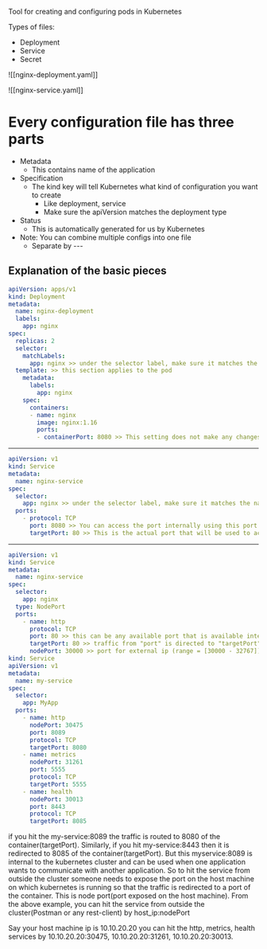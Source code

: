Tool for creating and configuring pods in Kubernetes

Types of files:
- Deployment
- Service
- Secret

![[nginx-deployment.yaml]]

![[nginx-service.yaml]]

# Every configuration file has three parts

- Metadata
	- This contains name of the application
- Specification
	- The kind key will tell Kubernetes what kind of configuration you want to create
		- Like deployment, service
		- Make sure the apiVersion matches the deployment type
- Status
	- This is automatically generated for us by Kubernetes
- Note: You can combine multiple configs into one file
	- Separate by ---

## Explanation of the basic pieces

``` yaml
apiVersion: apps/v1
kind: Deployment
metadata:
  name: nginx-deployment
  labels:
    app: nginx
spec:
  replicas: 2
  selector:
    matchLabels:
      app: nginx >> under the selector label, make sure it matches the name under the spec
  template: >> this section applies to the pod
    metadata:
      labels:
        app: nginx
    spec:
      containers:
      - name: nginx
        image: nginx:1.16
        ports:
        - containerPort: 8080 >> This setting does not make any changes! It is just here for informational purposes. Use it to make note of the Port(s) available to the user.
```

------------------------------------------------------------------

``` yaml
apiVersion: v1  
kind: Service  
metadata:  
  name: nginx-service  
spec:  
  selector:  
    app: nginx >> under the selector label, make sure it matches the name under the Deployment spec  
  ports:  
    - protocol: TCP  
      port: 8080 >> You can access the port internally using this port number. In other words all traffic on port 8080 will be forwarded to port 80  
      targetPort: 80 >> This is the actual port that will be used to access the container. Note that containers already have a default port they work on, use that one. Also make sure this matches the containerPort in Deployment
```
--------------------------------------------------------------------------------------------------------------

``` yaml
apiVersion: v1
kind: Service
metadata:
  name: nginx-service
spec:
  selector:
    app: nginx
  type: NodePort 
  ports:
    - name: http
      protocol: TCP
      port: 80 >> this can be any available port that is available internally
      targetPort: 80 >> traffic from "port" is directed to "targetPort"
      nodePort: 30000 >> port for external ip (range = [30000 - 32767])
kind: Service
apiVersion: v1
metadata:
  name: my-service
spec:
  selector:
    app: MyApp
  ports:
    - name: http
      nodePort: 30475
      port: 8089
      protocol: TCP
      targetPort: 8080
    - name: metrics
      nodePort: 31261
      port: 5555
      protocol: TCP
      targetPort: 5555
    - name: health
      nodePort: 30013
      port: 8443
      protocol: TCP
      targetPort: 8085
```
if you hit the my-service:8089 the traffic is routed to 8080 of the container(targetPort). Similarly, if you hit my-service:8443 then it is redirected to 8085 of the container(targetPort). But this myservice:8089 is internal to the kubernetes cluster and can be used when one application wants to communicate with another application. So to hit the service from outside the cluster someone needs to expose the port on the host machine on which kubernetes is running so that the traffic is redirected to a port of the container. This is node port(port exposed on the host machine). From the above example, you can hit the service from outside the cluster(Postman or any rest-client) by host_ip:nodePort

Say your host machine ip is 10.10.20.20 you can hit the http, metrics, health services by 10.10.20.20:30475, 10.10.20.20:31261, 10.10.20.20:30013.
